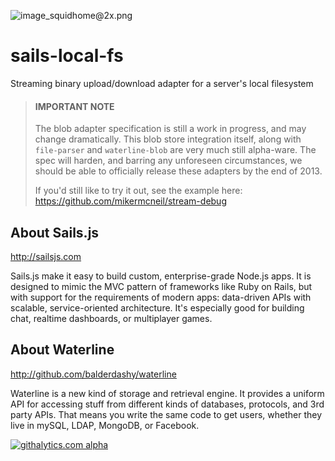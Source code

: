 ![image_squidhome@2x.png](http://i.imgur.com/RIvu9.png) 

# sails-local-fs

Streaming binary upload/download adapter for a server's local filesystem

> #### IMPORTANT NOTE
> The blob adapter specification is still a work in progress, and may change dramatically.
> This blob store integration itself, along with `file-parser` and `waterline-blob` are very much still alpha-ware.
> The spec will harden, and barring any unforeseen circumstances, we should be able to officially release these adapters by the end of 2013.
>
> If you'd still like to try it out, see the example here: https://github.com/mikermcneil/stream-debug


## About Sails.js
http://sailsjs.com

Sails.js make it easy to build custom, enterprise-grade Node.js apps. It is designed to mimic the MVC pattern of frameworks like Ruby on Rails, but with support for the requirements of modern apps: data-driven APIs with scalable, service-oriented architecture. It's especially good for building chat, realtime dashboards, or multiplayer games.

## About Waterline
http://github.com/balderdashy/waterline

Waterline is a new kind of storage and retrieval engine.  It provides a uniform API for accessing stuff from different kinds of databases, protocols, and 3rd party APIs.  That means you write the same code to get users, whether they live in mySQL, LDAP, MongoDB, or Facebook.

[![githalytics.com alpha](https://cruel-carlota.pagodabox.com/a22d3919de208c90c898986619efaa85 "githalytics.com")](http://githalytics.com/balderdashy/sails-dirty)

